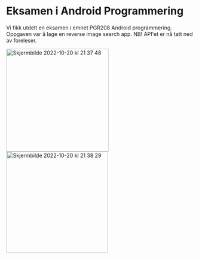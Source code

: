 # Eksamen i Android Programmering

Vi fikk utdelt en eksamen i emnet PGR208 Android programmering. Oppgaven var å lage en reverse image search app. 
NB! API'et er nå tatt ned av foreleser.

<img width="274" alt="Skjermbilde 2022-10-20 kl  21 37 48" src="https://user-images.githubusercontent.com/59847851/197043442-1e0dafb5-c8cd-4ba1-a101-5139fd916c2f.png"> <img width="271" alt="Skjermbilde 2022-10-20 kl  21 38 29" src="https://user-images.githubusercontent.com/59847851/197043538-82bab25d-5ebd-46f9-bfb4-01ab8f0a93f3.png">


